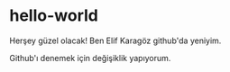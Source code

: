 # hello-world
Herşey güzel olacak!
Ben Elif Karagöz github'da yeniyim.

Github'ı denemek için değişiklik yapıyorum.
